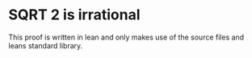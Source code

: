 # SQRT 2 is irrational 

This proof is written in lean and only makes use of the source files and leans standard library.